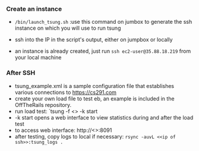 ### Create an instance
* `/bin/launch_tsung.sh` :use this command on jumbox to generate the ssh instance on which you will use to run tsung
* ssh into the IP in the script's output, either on jumpbox or locally

* an instance is already created, just run `ssh ec2-user@35.88.18.219` from your local machine

### After SSH
* tsung_example.xml is a sample configuration file that establishes various connections to https://cs291.com
* create your own load file to test eb, an example is included in the OffTheRails repository.
* run load test: `tsung -f <<path to configuration file>> -k start
 * -k start opens a web interface to view statistics during and after the load test
 * to access web interface: http://<<ip of ssh>>:8091
* after testing, copy logs to local if necessary: `rsync -auvL <<ip of ssh>>:tsung_logs .`

